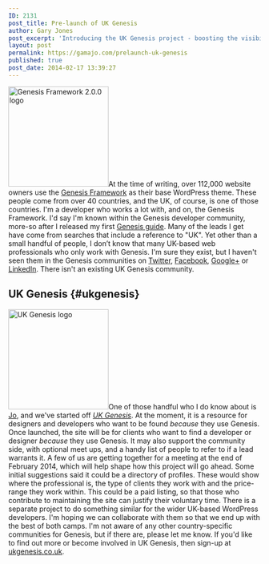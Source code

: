 ```yaml
---
ID: 2131
post_title: Pre-launch of UK Genesis
author: Gary Jones
post_excerpt: 'Introducing the UK Genesis project - boosting the visibility of UK-based developers and designers who use the Genesis Framework.'
layout: post
permalink: https://gamajo.com/prelaunch-uk-genesis
published: true
post_date: 2014-02-17 13:39:27
---
```

<img src="https://gamajo.com/wp-content/uploads/genesis-2.0.0-screenshot-square.jpg" alt="Genesis Framework 2.0.0 logo" width="200" height="200" class="alignright img-border" />At the time of writing, over 112,000 website owners use the [Genesis Framework][1] as their base WordPress theme. These people come from over 40 countries, and the UK, of course, is one of those countries. I'm a developer who works a lot with, and on, the Genesis Framework. I'd say I'm known within the Genesis developer community, more-so after I released my first [Genesis guide][2]. Many of the leads I get have come from searches that include a reference to "UK". Yet other than a small handful of people, I don’t know that many UK-based web professionals who only work with Genesis. I'm sure they exist, but I haven't seen them in the Genesis communities on [Twitter][3], [Facebook][4], [Google+][5] or [LinkedIn][6]. There isn't an existing UK Genesis community. 
## UK Genesis {#ukgenesis}

<img src="https://gamajo.dev/wp-content/uploads/ukgenesis.png" alt="UK Genesis logo" width="200" height="200" class="alignright img-border" />One of those handful who I do know about is [Jo][7], and we've started off [*UK Genesis*][8]. At the moment, it is a resource for designers and developers who want to be found *because* they use Genesis. Once launched, the site will be for clients who want to find a developer or designer *because* they use Genesis. It may also support the community side, with optional meet ups, and a handy list of people to refer to if a lead warrants it. A few of us are getting together for a meeting at the end of February 2014, which will help shape how this project will go ahead. Some initial suggestions said it could be a directory of profiles. These would show where the professional is, the type of clients they work with and the price-range they work within. This could be a paid listing, so that those who contribute to maintaining the site can justify their voluntary time. There is a separate project to do something similar for the wider UK-based WordPress developers. I'm hoping we can collaborate with them so that we end up with the best of both camps. I'm not aware of any other country-specific communities for Genesis, but if there are, please let me know. If you'd like to find out more or become involved in UK Genesis, then sign-up at [ukgenesis.co.uk][8].

 [1]: https://genesis-theme-framework.com/
 [2]: https://gamajo.com/changes
 [3]: https://twitter.com/hashtag/genesiswp?f=tweets
 [4]: https://www.facebook.com/groups/genesiswp/
 [5]: https://plus.google.com/communities/113206330486200023679
 [6]: https://www.linkedin.com/groups/4743419
 [7]: https://www.calliaweb.co.uk/
 [8]: https://ukgenesis.co.uk/